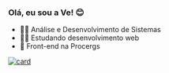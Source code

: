 ### Olá, eu sou a Ve! 😊

- 👩‍🎓 Análise e Desenvolvimento de Sistemas
- 👩‍💻 Estudando desenvolvimento web
- 🚀 Front-end na Procergs


[![card](https://github-readme-stats.vercel.app/api?username=veronicapalau&theme=onedark&show_icons=true)](https://github.com/anuraghazra/github-readme-stats)
